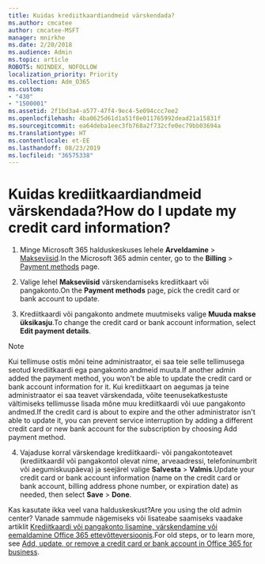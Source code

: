 ```yaml
---
title: Kuidas krediitkaardiandmeid värskendada?
ms.author: cmcatee
author: cmcatee-MSFT
manager: mnirkhe
ms.date: 2/20/2018
ms.audience: Admin
ms.topic: article
ROBOTS: NOINDEX, NOFOLLOW
localization_priority: Priority
ms.collection: Adm_O365
ms.custom:
- "430"
- "1500001"
ms.assetid: 2f1bd3a4-a577-47f4-9ec4-5e094ccc7ee2
ms.openlocfilehash: 4ba0625d61d1a51f8e011765992dead21a15831f
ms.sourcegitcommit: ea64deba1eec3fb768a2f732cfe0ec79bb03694a
ms.translationtype: HT
ms.contentlocale: et-EE
ms.lasthandoff: 08/23/2019
ms.locfileid: "36575338"
---
```

# <a name="how-do-i-update-my-credit-card-information"></a><span data-ttu-id="2bc46-102">Kuidas krediitkaardiandmeid värskendada?</span><span class="sxs-lookup"><span data-stu-id="2bc46-102">How do I update my credit card information?</span></span>

1. <span data-ttu-id="2bc46-103">Minge Microsoft 365 halduskeskuses lehele **Arveldamine** \> [Makseviisid](https://go.microsoft.com/fwlink/p/?linkid=842054).</span><span class="sxs-lookup"><span data-stu-id="2bc46-103">In the Microsoft 365 admin center, go to the **Billing** \> [Payment methods](https://go.microsoft.com/fwlink/p/?linkid=842054) page.</span></span>

2. <span data-ttu-id="2bc46-104">Valige lehel **Makseviisid** värskendamiseks krediitkaart või pangakonto.</span><span class="sxs-lookup"><span data-stu-id="2bc46-104">On the **Payment methods** page, pick the credit card or bank account to update.</span></span>

3. <span data-ttu-id="2bc46-105">Krediitkaardi või pangakonto andmete muutmiseks valige **Muuda makse üksikasju**.</span><span class="sxs-lookup"><span data-stu-id="2bc46-105">To change the credit card or bank account information, select **Edit payment details**.</span></span>

> [!NOTE]
> <span data-ttu-id="2bc46-106">Kui tellimuse ostis mõni teine administraator, ei saa teie selle tellimusega seotud krediitkaardi ega pangakonto andmeid muuta.</span><span class="sxs-lookup"><span data-stu-id="2bc46-106">If another admin added the payment method, you won't be able to update the credit card or bank account information for it.</span></span> <span data-ttu-id="2bc46-107">Kui krediitkaart on aegumas ja teine administraator ei saa teavet värskendada, võite teenusekatkestuste vältimiseks tellimusse lisada mõne muu krediitkaardi või uue pangakonto andmed.</span><span class="sxs-lookup"><span data-stu-id="2bc46-107">If the credit card is about to expire and the other administrator isn't able to update it, you can prevent service interruption by adding a different credit card or new bank account for the subscription by choosing Add payment method.</span></span>

4. <span data-ttu-id="2bc46-108">Vajaduse korral värskendage krediitkaardi- või pangakontoteavet (krediitkaardil või pangakontol olevat nime, arveaadressi, telefoninumbrit või aegumiskuupäeva) ja seejärel valige **Salvesta** > **Valmis**.</span><span class="sxs-lookup"><span data-stu-id="2bc46-108">Update your credit card or bank account information (name on the credit card or bank account, billing address phone number, or expiration date) as needed, then select **Save** > **Done**.</span></span>

<span data-ttu-id="2bc46-109">Kas kasutate ikka veel vana halduskeskust?</span><span class="sxs-lookup"><span data-stu-id="2bc46-109">Are you using the old admin center?</span></span> <span data-ttu-id="2bc46-110">Vanade sammude nägemiseks või lisateabe saamiseks vaadake artiklit [Krediitkaardi või pangakonto lisamine, värskendamine või eemaldamine Office 365 ettevõtteversioonis](https://docs.microsoft.com/office365/admin/subscriptions-and-billing/add-update-or-remove-credit-card-or-bank-account).</span><span class="sxs-lookup"><span data-stu-id="2bc46-110">For old steps, or to learn more, see [Add, update, or remove a credit card or bank account in Office 365 for business](https://docs.microsoft.com/office365/admin/subscriptions-and-billing/add-update-or-remove-credit-card-or-bank-account).</span></span>